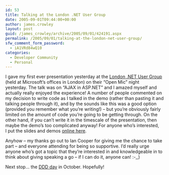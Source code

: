 ```yaml
---
id: 53
title: Talking at the London .NET User Group
date: 2005-09-01T09:44:00+00:00
author: james.crowley
layout: post
guid: /james_crowley/archive/2005/09/01/424191.aspx
permalink: /2005/09/01/talking-at-the-london-net-user-group/
sfw_comment_form_password:
  - iA1VRd84wQ10
categories:
  - Developer Community
  - Personal
---
```

I gave my first ever presentation yesterday at the [London .NET User Group](http://www.dnug.org.uk/) (held at Microsoft&#8217;s offices in London) on their &#8220;Open Mic&#8221; night yesterday.&nbsp;The talk was on &#8220;AJAX in ASP.NET&#8221; and I amazed myself and actually really enjoyed the experience! A number of people commented on my decision to write code as I talked in the demo (rather than pasting it and talking people through it), and by the sounds like this was a good option (provided you remember what you&#8217;re writing!) &#8211; but you&#8217;re obviously fairly limited on the amount of code you&#8217;re going to be getting through. On the other hand, if you can&#8217;t write it in the timescale of the presentation, then maybe the demo&#8217;s too complicated anyway!&nbsp;For anyone who&#8217;s interested, I&nbsp;put the slides and demos [online here](http://www.jamescrowley.co.uk/presentations.aspx).

Anyhow &#8211; my thanks go out to Ian Cooper for giving me the chance to take part &#8211; and everyone attending for being so supportive. I&#8217;d really urge anyone who&#8217;s got a topic that they&#8217;re interested in and knowledgeable in to think about giving speaking a go &#8211; if I can do it, anyone can! :-,,)

Next stop&#8230; the [DDD day](http://www.developerday.co.uk/) in October. Hopefully!